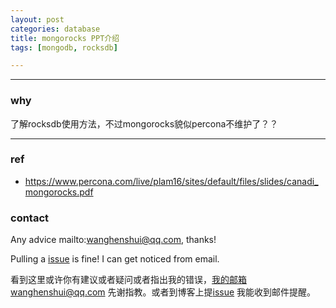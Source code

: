 ```yaml
---
layout: post
categories: database
title: mongorocks PPT介绍
tags: [mongodb, rocksdb]

---
```


  

---

### why

了解rocksdb使用方法，不过mongorocks貌似percona不维护了？？

----



### ref

- <https://www.percona.com/live/plam16/sites/default/files/slides/canadi_mongorocks.pdf>

### contact

Any advice mailto:wanghenshui@qq.com, thanks! 

Pulling a [issue](https://github.com/wanghenshui/wanghenshui.github.io/issues/new) is fine! I can get noticed from email.

看到这里或许你有建议或者疑问或者指出我的错误，我的邮箱wanghenshui@qq.com 先谢指教。或者到博客上提[issue](https://github.com/wanghenshui/wanghenshui.github.io/issues/new) 我能收到邮件提醒。